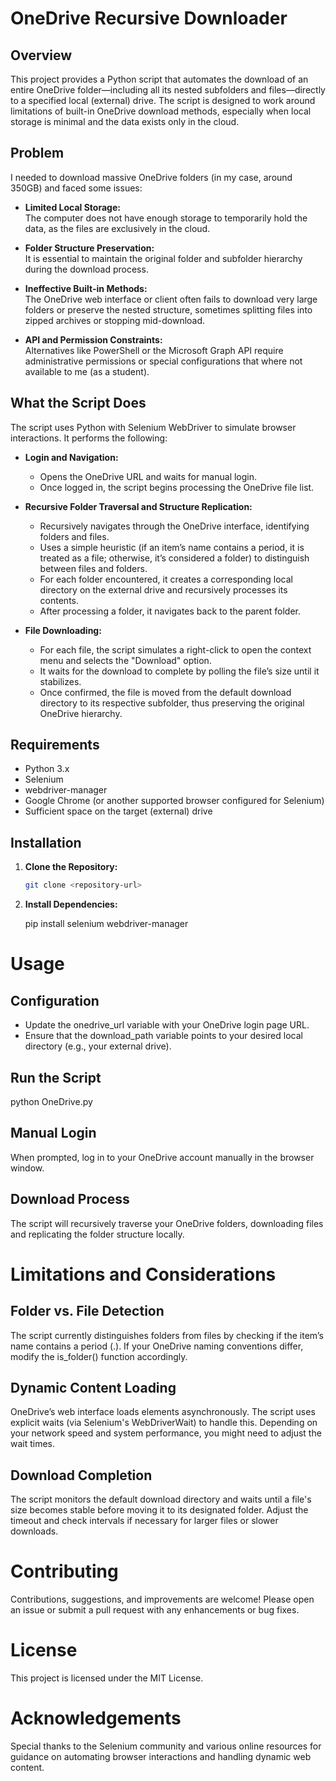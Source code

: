 # OneDrive Recursive Downloader

## Overview

This project provides a Python script that automates the download of an entire OneDrive folder—including all its nested subfolders and files—directly to a specified local (external) drive. The script is designed to work around limitations of built-in OneDrive download methods, especially when local storage is minimal and the data exists only in the cloud.

## Problem

I needed to download massive OneDrive folders (in my case, around 350GB) and faced some issues:

- **Limited Local Storage:**  
  The computer does not have enough storage to temporarily hold the data, as the files are exclusively in the cloud.

- **Folder Structure Preservation:**  
  It is essential to maintain the original folder and subfolder hierarchy during the download process.

- **Ineffective Built-in Methods:**  
  The OneDrive web interface or client often fails to download very large folders or preserve the nested structure, sometimes splitting files into zipped archives or stopping mid-download.

- **API and Permission Constraints:**  
  Alternatives like PowerShell or the Microsoft Graph API require administrative permissions or special configurations that where not available to me (as a student).

## What the Script Does

The script uses Python with Selenium WebDriver to simulate browser interactions. It performs the following:

- **Login and Navigation:**  
  - Opens the OneDrive URL and waits for manual login.  
  - Once logged in, the script begins processing the OneDrive file list.

- **Recursive Folder Traversal and Structure Replication:**  
  - Recursively navigates through the OneDrive interface, identifying folders and files.  
  - Uses a simple heuristic (if an item’s name contains a period, it is treated as a file; otherwise, it’s considered a folder) to distinguish between files and folders.  
  - For each folder encountered, it creates a corresponding local directory on the external drive and recursively processes its contents.
  - After processing a folder, it navigates back to the parent folder.

- **File Downloading:**  
  - For each file, the script simulates a right-click to open the context menu and selects the "Download" option.
  - It waits for the download to complete by polling the file’s size until it stabilizes.
  - Once confirmed, the file is moved from the default download directory to its respective subfolder, thus preserving the original OneDrive hierarchy.

## Requirements

- Python 3.x
- Selenium
- webdriver-manager
- Google Chrome (or another supported browser configured for Selenium)
- Sufficient space on the target (external) drive

## Installation

1. **Clone the Repository:**

   ```bash
   git clone <repository-url>

2. **Install Dependencies:**

   pip install selenium webdriver-manager

# Usage

## Configuration

- Update the onedrive_url variable with your OneDrive login page URL.
- Ensure that the download_path variable points to your desired local directory (e.g., your external drive).

## Run the Script

   python OneDrive.py

## Manual Login

When prompted, log in to your OneDrive account manually in the browser window.

## Download Process

The script will recursively traverse your OneDrive folders, downloading files and replicating the folder structure locally.

# Limitations and Considerations

## Folder vs. File Detection

The script currently distinguishes folders from files by checking if the item’s name contains a period (.). If your OneDrive naming conventions differ, modify the is_folder() function accordingly.

## Dynamic Content Loading

OneDrive’s web interface loads elements asynchronously. The script uses explicit waits (via Selenium's WebDriverWait) to handle this. Depending on your network speed and system performance, you might need to adjust the wait times.

## Download Completion

The script monitors the default download directory and waits until a file's size becomes stable before moving it to its designated folder. Adjust the timeout and check intervals if necessary for larger files or slower downloads.

# Contributing

Contributions, suggestions, and improvements are welcome! Please open an issue or submit a pull request with any enhancements or bug fixes.

# License

This project is licensed under the MIT License.

# Acknowledgements

Special thanks to the Selenium community and various online resources for guidance on automating browser interactions and handling dynamic web content.





